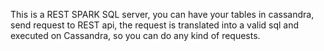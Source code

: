 This is a REST SPARK SQL server, you can have your tables in cassandra, send request to REST api, 
the request is translated into a valid sql and executed on Cassandra, so you can do any kind of requests.
